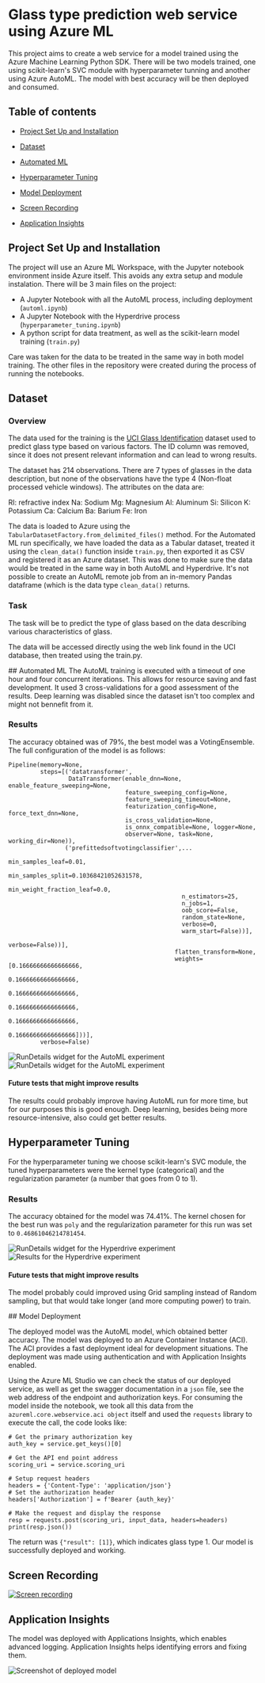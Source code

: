 # Glass type prediction web service using Azure ML

This project aims to create a web service for a model trained using the Azure Machine Learning Python SDK. There will be two models trained, one using scikit-learn's SVC module with hyperparameter tunning and another using Azure AutoML. The model with best accuracy will be then deployed and consumed.

## Table of contents

- [Project Set Up and Installation](#setup)

- [Dataset](#dataset)

- [Automated ML](#automl)

- [Hyperparameter Tuning](#hyperdrive)

- [Model Deployment](#deployment)

- [Screen Recording](#screencast)

- [Application Insights](#appinsights)


<a name="setup"/>

## Project Set Up and Installation

The project will use an Azure ML Workspace, with the Jupyter notebook environment inside Azure itself. This avoids any extra setup and module instalation.
There will be 3 main files on the project:
- A Jupyter Notebook with all the AutoML process, including deployment (`automl.ipynb`)
- A Jupyter Notebook with the Hyperdrive process (`hyperparameter_tuning.ipynb`)
- A python script for data treatment, as well as the scikit-learn model training (`train.py`)

Care was taken for the data to be treated in the same way in both model training. The other files in the repository were created during the process of running the notebooks.
<a name="dataset"/>
## Dataset

### Overview
The data used for the training is the [UCI Glass Identification](https://archive.ics.uci.edu/ml/datasets/Glass+Identification) dataset used to predict glass type based on various factors. The ID column was removed, since it does not present relevant information and can lead to wrong results.

The dataset has 214 observations. There are 7 types of glasses in the data description, but none of the observations have the type 4 (Non-float processed vehicle windows). The attributes on the data are:

RI: refractive index
Na: Sodium
Mg: Magnesium
Al: Aluminum
Si: Silicon
K: Potassium
Ca: Calcium
Ba: Barium
Fe: Iron

The data is loaded to Azure using the `TabularDatasetFactory.from_delimited_files()` method. For the Automated ML run specifically, we have loaded the data as a Tabular dataset, treated it using the `clean_data()` function inside `train.py`, then exported it as CSV and registered it as an Azure dataset. This was done to make sure the data would be treated in the same way in both AutoML and Hyperdrive. It's not possible to create an AutoML remote job from an in-memory Pandas dataframe (which is the data type `clean_data()` returns.

### Task
The task will be to predict the type of glass based on the data describing various characteristics of glass.

The data will be accessed directly using the web link found in the UCI database, then treated using the train.py.

<a name="automl"/>
## Automated ML
The AutoML training is executed with a timeout of one hour and four concurrent iterations. This allows for resource saving and fast development. It used 3 cross-validations for a good assessment of the results. Deep learning was disabled since the dataset isn't too complex and might not bennefit from it.

### Results
The accuracy obtained was of 79%, the best model was a VotingEnsemble. The full configuration of the model is as follows:
```
Pipeline(memory=None,
         steps=[('datatransformer',
                 DataTransformer(enable_dnn=None, enable_feature_sweeping=None,
                                 feature_sweeping_config=None,
                                 feature_sweeping_timeout=None,
                                 featurization_config=None, force_text_dnn=None,
                                 is_cross_validation=None,
                                 is_onnx_compatible=None, logger=None,
                                 observer=None, task=None, working_dir=None)),
                ('prefittedsoftvotingclassifier',...
                                                 min_samples_leaf=0.01,
                                                 min_samples_split=0.10368421052631578,
                                                 min_weight_fraction_leaf=0.0,
                                                 n_estimators=25,
                                                 n_jobs=1,
                                                 oob_score=False,
                                                 random_state=None,
                                                 verbose=0,
                                                 warm_start=False))],
                                                                     verbose=False))],
                                               flatten_transform=None,
                                               weights=[0.16666666666666666,
                                                        0.16666666666666666,
                                                        0.16666666666666666,
                                                        0.16666666666666666,
                                                        0.16666666666666666,
                                                        0.16666666666666666]))],
         verbose=False)
```

![RunDetails widget for the AutoML experiment](https://raw.githubusercontent.com/reis-r/nd00333-capstone/master/screenshots/RunDetails_automl.PNG)
![RunDetails widget for the AutoML experiment](https://raw.githubusercontent.com/reis-r/nd00333-capstone/master/screenshots/automl_results.PNG)

#### Future tests that might improve results 

The results could probably improve having AutoML run for more time, but for our purposes this is good enough. Deep learning, besides being more resource-intensive, also could get better results.

<a name="hyperdrive"/>

## Hyperparameter Tuning

For the hyperparameter tuning we choose scikit-learn's SVC module, the tuned hyperparameters were the kernel type (categorical) and the regularization parameter (a number that goes from 0 to 1).

### Results
The accuracy obtained for the model was 74.41%. The kernel chosen for the best run was `poly` and the regularization parameter for this run was set to `0.46861046214781454`.

![RunDetails widget for the Hyperdrive experiment](https://raw.githubusercontent.com/reis-r/nd00333-capstone/master/screenshots/RunDetails_hyperdrive.PNG)
![Results for the Hyperdrive experiment](https://raw.githubusercontent.com/reis-r/nd00333-capstone/master/screenshots/hyperdrive-results.PNG)

#### Future tests that might improve results 

The model probably could improved using Grid sampling instead of Random sampling, but that would take longer (and more computing power) to train.

<a name="deployment"/>
## Model Deployment

The deployed model was the AutoML model, which obtained better accuracy. The model was deployed to an Azure Container Instance (ACI). The ACI provides a fast deployment ideal for development situations. The deployment was made using authentication and with Application Insights enabled.

Using the Azure ML Studio we can check the status of our deployed service, as well as get the swagger documentation in a `json` file, see the web address of the endpoint and authorization keys. For consuming the model inside the notebook, we took all this data from the `azureml.core.webservice.aci object` itself and used the `requests` library to execute the call, the code looks like:

```
# Get the primary authorization key
auth_key = service.get_keys()[0]

# Get the API end point address
scoring_uri = service.scoring_uri

# Setup request headers
headers = {'Content-Type': 'application/json'}
# Set the authorization header
headers['Authorization'] = f'Bearer {auth_key}'

# Make the request and display the response
resp = requests.post(scoring_uri, input_data, headers=headers)
print(resp.json())
```

The return was `{"result": [1]}`, which indicates glass type 1. Our model is successfully deployed and working.

<a name="screencast"/>

## Screen Recording

[![Screen recording](https://img.youtube.com/vi/JxBiuQ0oUZ0/0.jpg)](https://www.youtube.com/watch?v=JxBiuQ0oUZ0)

<a name="appinsights"/>

## Application Insights

The model was deployed with Applications Insights, which enables advanced logging. Application Insights helps identifying errors and fixing them.

![Screenshot of deployed model](https://raw.githubusercontent.com/reis-r/nd00333-capstone/master/screenshots/app-insights-enabled.PNG)
